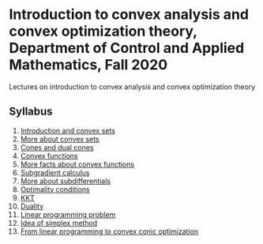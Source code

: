 # Introduction to convex analysis and convex optimization theory, Department of Control and Applied Mathematics, Fall 2020
Lectures on introduction to convex analysis and convex optimization theory

## Syllabus

1. [Introduction and convex sets](./01-IntroConvSets/lecture1.pdf)
2. [More about convex sets](./02-ConvSetsCones/lecture2.pdf)
3. [Cones and dual cones](./03-DualCones/lecture3.pdf)
4. [Convex functions](./04-ConvexFunc/lecture4.pdf)
5. [More facts about convex functions](./05-LipConvSubgrad/lecture5.pdf)
6. [Subgradient calculus]()
7. [More about subdifferentials]()
8. [Optimality conditions]()
9. [KKT]()
10. [Duality]()
11. [Linear programming problem]()
12. [Idea of simplex method]()
13. [From linear programming to convex conic optimization]()




